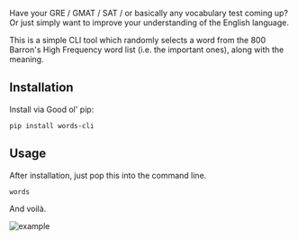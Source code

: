 Have your GRE / GMAT / SAT / or basically any vocabulary test coming up? Or just simply want to improve your understanding of the English language.

This is a simple CLI tool which randomly selects a word from the 800 Barron's High Frequency word list (i.e. the important ones), along with the meaning.

## Installation
Install via Good ol' pip:

`pip install words-cli`

## Usage
After installation, just pop this into the command line.

`words`

And voilà.

![example](http://imgur.com/uggmHXf)
